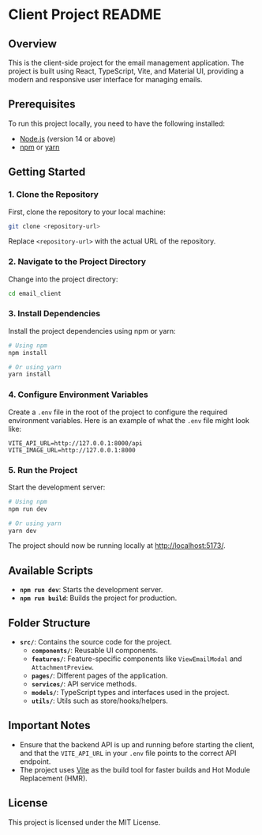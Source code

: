 # Client Project README

## Overview
This is the client-side project for the email management application. The project is built using React, TypeScript, Vite, and Material UI, providing a modern and responsive user interface for managing emails.

## Prerequisites
To run this project locally, you need to have the following installed:

- [Node.js](https://nodejs.org/) (version 14 or above)
- [npm](https://www.npmjs.com/) or [yarn](https://yarnpkg.com/)

## Getting Started

### 1. Clone the Repository
First, clone the repository to your local machine:

```sh
git clone <repository-url>
```

Replace `<repository-url>` with the actual URL of the repository.

### 2. Navigate to the Project Directory
Change into the project directory:

```sh
cd email_client
```

### 3. Install Dependencies
Install the project dependencies using npm or yarn:

```sh
# Using npm
npm install

# Or using yarn
yarn install
```

### 4. Configure Environment Variables
Create a `.env` file in the root of the project to configure the required environment variables. Here is an example of what the `.env` file might look like:

```env
VITE_API_URL=http://127.0.0.1:8000/api
VITE_IMAGE_URL=http://127.0.0.1:8000
```

### 5. Run the Project
Start the development server:

```sh
# Using npm
npm run dev

# Or using yarn
yarn dev
```
The project should now be running locally at [http://localhost:5173/](http://localhost:5173/).

## Available Scripts
- **`npm run dev`**: Starts the development server.
- **`npm run build`**: Builds the project for production.

## Folder Structure
- **`src/`**: Contains the source code for the project.
    - **`components/`**: Reusable UI components.
    - **`features/`**: Feature-specific components like `ViewEmailModal` and `AttachmentPreview`.
    - **`pages/`**: Different pages of the application.
    - **`services/`**: API service methods.
    - **`models/`**: TypeScript types and interfaces used in the project.
    - **`utils/`**: Utils such as store/hooks/helpers.

## Important Notes
- Ensure that the backend API is up and running before starting the client, and that the `VITE_API_URL` in your `.env` file points to the correct API endpoint.
- The project uses [Vite](https://vitejs.dev/) as the build tool for faster builds and Hot Module Replacement (HMR).

## License
This project is licensed under the MIT License.

